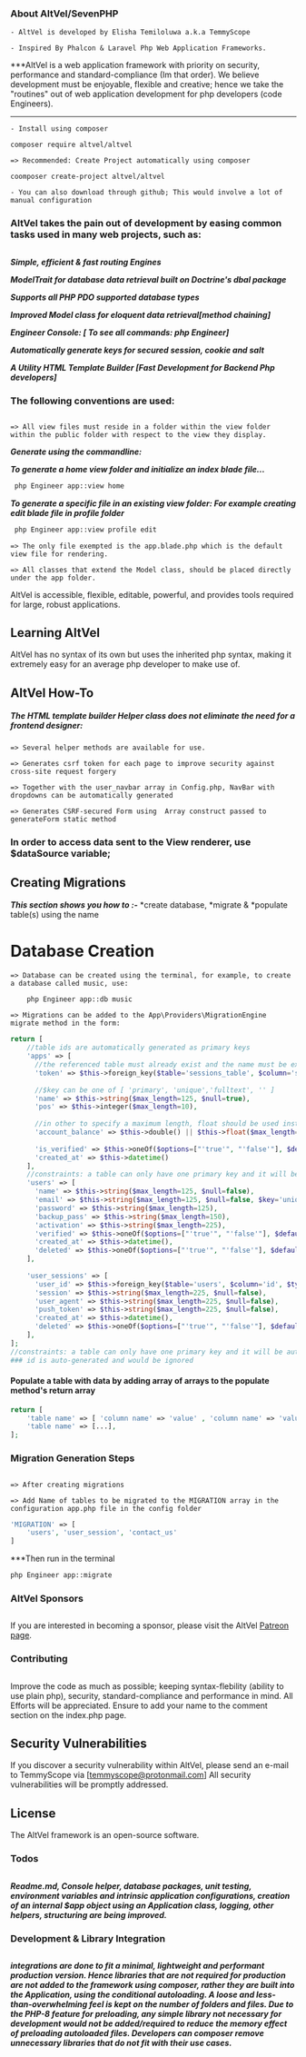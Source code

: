 ### About AltVel/SevenPHP

	- AltVel is developed by Elisha Temiloluwa a.k.a TemmyScope	

	- Inspired By Phalcon & Laravel Php Web Application Frameworks.

***AltVel is a web application framework with priority on security, performance and standard-compliance (Im that order). 
We believe development must be enjoyable, flexible and creative; hence we take the "routines" out of web application development for php developers (code Engineers). 
***

	- Install using composer
```
composer require altvel/altvel
```

	=> Recommended: Create Project automatically using composer
```
coomposer create-project altvel/altvel
```

	- You can also download through github; This would involve a lot of manual configuration  


### AltVel takes the pain out of development by easing common tasks used in many web projects, such as:
##

***Simple, efficient & fast routing Engines***

***ModelTrait for database data retrieval built on Doctrine's dbal package***

***Supports all PHP PDO supported database types***

***Improved Model class for eloquent data retrieval[method chaining]***

***Engineer Console: [ To see all commands: php Engineer]***
	
***Automatically generate keys for secured session, cookie and salt***

***A Utility HTML Template Builder [Fast Development for Backend Php developers]***



### The following conventions are used:
##

	=> All view files must reside in a folder within the view folder within the public folder with respect to the view they display.
	
***Generate using the commandline:***

***To generate a home view folder and initialize an index blade file...***
```bash
 php Engineer app::view home
```
***To generate a specific file in an existing view folder: 
	For example creating edit blade file in profile folder***

```bash
 php Engineer app::view profile edit
```




	=> The only file exempted is the app.blade.php which is the default view file for rendering.

	=> All classes that extend the Model class, should be placed directly under the app folder.


AltVel is accessible, flexible, editable, powerful, and provides tools required for large, robust applications.

## Learning AltVel

AltVel has no syntax of its own but uses the inherited php syntax, making it extremely easy for an average php developer to make use of.

## AltVel How-To

##### The HTML template builder Helper class does not eliminate the need for a frontend designer:
####

	=> Several helper methods are available for use.
	
	=> Generates csrf token for each page to improve security against cross-site request forgery
	
	=> Together with the user_navbar array in Config.php, NavBar with dropdowns can be automatically generated
	
	=> Generates CSRF-secured Form using  Array construct passed to generateForm static method

### In order to access data sent to the View renderer, use $dataSource variable; 
##

## Creating Migrations

***This section shows you how to :-*** 
	*create database,
	*migrate & 
	*populate
	table(s) using the name

# Database Creation
	=> Database can be created using the terminal, for example, to create a database called music, use:

```bash
	php Engineer app::db music
```

	=> Migrations can be added to the App\Providers\MigrationEngine migrate method in the form:

```php
return [
    //table ids are automatically generated as primary keys
	'apps' => [
	  //the referenced table must already exist and the name must be exact to avoid errors
	  'token' => $this->foreign_key($table='sessions_table', $column='session' $type = 'int' || 'string'),
	  
	  //$key can be one of [ 'primary', 'unique','fulltext', '' ]
	  'name' => $this->string($max_length=125, $null=true),
	  'pos' => $this->integer($max_length=10),
	  
	  //in other to specify a maximum length, float should be used instead of a double
	  'account_balance' => $this->double() || $this->float($max_length=16), 
		
	  'is_verified' => $this->oneOf($options=["'true'", "'false'"], $default="'false'" ),
	  'created_at' => $this->datetime()
	],
	//constraints: a table can only have one primary key and it will be autogenerated
	'users' => [
	  'name' => $this->string($max_length=125, $null=false),
	  'email' => $this->string($max_length=125, $null=false, $key='unique'),
	  'password' => $this->string($max_length=125),
	  'backup_pass' => $this->string($max_length=150),
	  'activation' => $this->string($max_length=225),
	  'verified' => $this->oneOf($options=["'true'", "'false'"], $default="'false'" ),
	  'created_at' => $this->datetime(),
	  'deleted' => $this->oneOf($options=["'true'", "'false'"], $default="'false'" )
	],
	
	'user_sessions' => [
	  'user_id' => $this->foreign_key($table='users', $column='id', $type = 'int' ),
	  'session' => $this->string($max_length=225, $null=false),
	  'user_agent' => $this->string($max_length=225, $null=false),
	  'push_token' => $this->string($max_length=225, $null=false),
	  'created_at' => $this->datetime(),
	  'deleted' => $this->oneOf($options=["'true'", "'false'"], $default="'false'" )
	],
];
//constraints: a table can only have one primary key and it will be autogenerated by the MigrationEngine Library
### id is auto-generated and would be ignored
``` 

#### Populate a table with data by adding array of arrays to the populate method's return array
```php
return [
	'table name' => [ 'column name' => 'value' , 'column name' => 'value' , 'column name' => 'value' ],
	'table name' => [...],
];
```

### Migration Generation Steps
##
	=> After creating migrations

	=> Add Name of tables to be migrated to the MIGRATION array in the configuration app.php file in the config folder

```php
'MIGRATION' => [
	'users', 'user_session', 'contact_us'
]
```

***Then run in the terminal
```bash
php Engineer app::migrate
```

### AltVel Sponsors
##
If you are interested in becoming a sponsor, please visit the AltVel [Patreon page](https://patreon.com/temmyscope).

### Contributing
##
Improve the code as much as possible; keeping syntax-flebility (ability to use plain php),
security, standard-compliance and performance in mind. All Efforts will be appreciated. 
Ensure to add your name to the comment section on the index.php page. 

## Security Vulnerabilities

If you discover a security vulnerability within AltVel, please send an e-mail to TemmyScope via [temmyscope@protonmail.com] All security vulnerabilities will be promptly addressed.

## License
The AltVel framework is an open-source software.


### Todos
##
***Readme.md, Console helper, database packages, unit testing, environment variables and intrinsic application configurations, 
creation of an internal $app object using an Application class, logging, other helpers, structuring  are being improved.***


### Development & Library Integration
##
***integrations are done to fit a minimal, lightweight and performant production version.
Hence libraries that are not required for production are not added to the framework using composer,
rather they are built into the Application, using the conditional autoloading.
A loose and less-than-overwhelming feel is kept on the number of folders and files.
Due  to the PHP-8 feature for preloading, any simple library not necessary for development
would not be added/required to reduce the memory effect of preloading autoloaded files.
Developers can composer remove unnecessary libraries that do not fit with their use cases.*** 